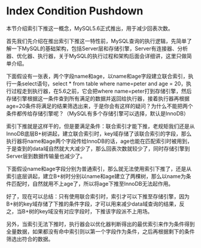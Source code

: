 # Index Condition Pushdown

本节介绍索引下推这一概念，MySQL5.6正式推出，用于减少回表次数。

首先我们先介绍在推出索引下推这一特性前，MySQL查询的执行逻辑，先简单了解一下MySQL的基础架构，包括Server层和存储引擎，Server有连接器、分析器、优化器、执行器，关于MySQL的执行过程和架构后面会详细讲，这里只做简单介绍。

下面假设有一张表，两个字段name和age，以name和age字段建立联合索引，执行一条select语句，select \* from table where name=peter and age = 20，执行过程走到执行器，在5.6之前，它会把where name=peter打到存储引擎，然后存储引擎根据这一条件查到所有满足的数据并返回给执行器，接着执行器再根据age=20条件将满足的结果筛选出来，于是你会有这样的疑问？为什么不能把两个条件都传给存储引擎呢？（MySQL有多个存储引擎可以选择，默认是InnoDB）

索引下推就是这样干的，但是要满足条件：联合索引才能下推，老规矩我们还是从InnoDB底层B+树讲起，建立联合索引时，key域存储了该联合索引的字段，那么执行器将name和age两个字段传给InnoDB的话，age也能在匹配索引时被用到，于是查到的data域自然就大大减少了，那么回表次数就较少了，同时存储引擎到Server层到数据传输量也减少了。

下面假设name和age字段分别为普通索引，那么就无法使用索引下推了，还是从索引底层讲起，建立B+树时分别以name和age建立了两棵树，那么以name为条件匹配时，自然就用不上age了，所以将age下推至InnoDB无法起作用。

好了，现在可以总结：只有使用联合索引时，索引才可以下推至存储引擎，因为B+树的key域存储了下推的条件字段，才可以用来减少data域查询的结果，反之，当B+树的key域没有对应字段时，下推该字段派不上用场。

另外，当索引无法下推时，执行器会以优化器判断得出的最优索引来作为条件得到全量数据，如果都没有命中索引则以第一个字段作为条件，之后再根据剩下的条件筛选出符合的数据。
